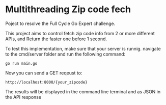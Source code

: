 # Multithreading Zip code fech
Poject to resolve the Full Cycle Go Expert challenge. 

This project aims to control fetch zip code info from 2 or more different APIs, and Return the faster one before 1 second.

To test this implementation, make sure that your server is runnig. navigate to the cmd/server folder and run the following command:

```
go run main.go
```

Now you can send a GET reqeust to:

```
http://localhost:8000/{your_zipcode}
```

The results will be displayed in the command line terminal and as JSON in the API response 